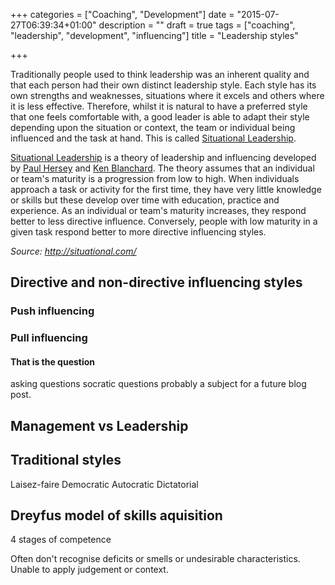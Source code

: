 +++
categories = ["Coaching", "Development"]
date = "2015-07-27T06:39:34+01:00"
description = ""
draft = true
tags = ["coaching", "leadership", "development", "influencing"]
title = "Leadership styles"

+++

Traditionally people used to think leadership was an inherent quality and that each person had their own distinct leadership style.  Each style has its own strengths and weaknesses, situations where it excels and others where it is less effective.  Therefore, whilst it is natural to have a preferred style that one feels comfortable with, a good leader is able to adapt their style depending upon the situation or context, the team or individual being influenced and the task at hand.  This is called [Situational Leadership].

[Situational Leadership] is a theory of leadership and influencing developed by [Paul Hersey](https://en.wikipedia.org/wiki/Paul_Hersey) and [Ken Blanchard](https://en.wikipedia.org/wiki/Ken_Blanchard).  The theory assumes that an individual or team's maturity is a progression from low to high.  When individuals approach a task or activity for the first time, they have very little knowledge or skills but these develop over time with education, practice and experience.  As an individual or team's maturity increases, they respond better to less directive influence.  Conversely, people with low maturity in a given task respond better to more directive influencing styles.  



_Source: http://situational.com/_ 

## Directive and non-directive influencing styles

### Push influencing

### Pull influencing

#### That is the question

asking questions
socratic questions
probably a subject for a future blog post.




## Management vs Leadership

## Traditional styles

Laisez-faire
Democratic
Autocratic
Dictatorial

## Dreyfus model of skills aquisition
4 stages of competence

Often don't recognise deficits or smells or undesirable characteristics.  Unable to apply judgement or context.


[Situational Leadership]: https://en.wikipedia.org/wiki/Situational_leadership_theory
